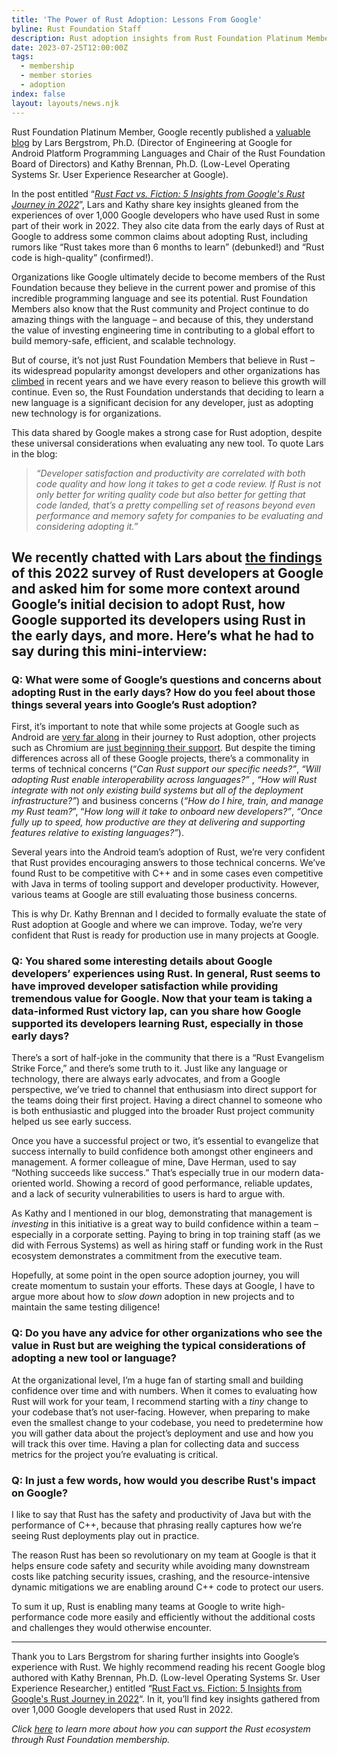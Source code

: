 ```yaml
---
title: 'The Power of Rust Adoption: Lessons From Google'
byline: Rust Foundation Staff
description: Rust adoption insights from Rust Foundation Platinum Member Google
date: 2023-07-25T12:00:00Z
tags:
  - membership
  - member stories
  - adoption
index: false
layout: layouts/news.njk
---
```

Rust Foundation Platinum Member, Google recently published a [<u>valuable blog</u>](https://opensource.googleblog.com/2023/06/rust-fact-vs-fiction-5-insights-from-googles-rust-journey-2022.html) by Lars Bergstrom, Ph.D. (Director of Engineering at Google for Android Platform Programming Languages and Chair of the Rust Foundation Board of Directors) and Kathy Brennan, Ph.D. (Low-Level Operating Systems Sr. User Experience Researcher at Google).&nbsp;

In the post entitled “[*<u>Rust Fact vs. Fiction: 5 Insights from Google's Rust Journey in 2022</u>*](https://opensource.googleblog.com/2023/06/rust-fact-vs-fiction-5-insights-from-googles-rust-journey-2022.html)”, Lars and Kathy share key insights gleaned from the experiences of over 1,000 Google developers who have used Rust in some part of their work in 2022. They also cite data from the early days of Rust at Google to address some common claims about adopting Rust, including rumors like “Rust takes more than 6 months to learn” (debunked!) and “Rust code is high-quality” (confirmed!).&nbsp;

Organizations like Google ultimately decide to become members of the Rust Foundation because they believe in the current power and promise of this incredible programming language and see its potential. Rust Foundation Members also know that the Rust community and Project continue to do amazing things with the language – and because of this, they understand the value of investing engineering time in contributing to a global effort to build memory-safe, efficient, and scalable technology.&nbsp;

But of course, it’s not just Rust Foundation Members that believe in Rust – its widespread popularity amongst developers and other organizations has [<u>climbed</u>](https://survey.stackoverflow.co/2023/?utm_source=so-owned&amp;utm_medium=blog&amp;utm_campaign=dev-survey-results-2023&amp;utm_content=survey-results#technology-admired-and-desired) in recent years and we have every reason to believe this growth will continue. Even so, the Rust Foundation understands that deciding to learn a new language is a significant decision for any developer, just as adopting new technology is for organizations.&nbsp;

This data shared by Google makes a strong case for Rust adoption, despite these universal considerations when evaluating any new tool. To quote Lars in the blog:&nbsp;

> *“Developer satisfaction and productivity are correlated with both code quality and how long it takes to get a code review. If Rust is not only better for writing quality code but also better for getting that code landed, that’s a pretty compelling set of reasons beyond even performance and memory safety for companies to be evaluating and considering adopting it.”&nbsp;*

## We recently chatted with Lars about [<u>the findings</u>](https://opensource.googleblog.com/2023/06/rust-fact-vs-fiction-5-insights-from-googles-rust-journey-2022.html) of this 2022 survey of Rust developers at Google and asked him for some more context around Google’s initial decision to adopt Rust, how Google supported its developers using Rust in the early days, and more. Here’s what he had to say during this mini-interview:&nbsp;

### Q: What were some of Google’s questions and concerns about adopting Rust in the early days? How do you feel about those things several years into Google’s Rust adoption?&nbsp;

First, it’s important to note that while some projects at Google such as Android are [<u>very far along</u>](https://security.googleblog.com/2022/12/memory-safe-languages-in-android-13.html) in their journey to Rust adoption, other projects such as Chromium are [<u>just beginning their support</u>](https://security.googleblog.com/2023/01/supporting-use-of-rust-in-chromium.html). But despite the timing differences across all of these Google projects, there’s a commonality in terms of technical concerns (“*Can Rust support our specific needs?”*, *“Will adopting Rust enable interoperability across languages?”* , *“How will Rust integrate with not only existing build systems but all of the deployment infrastructure?”*) and business concerns (*“How do I hire, train, and manage my Rust team?*”, “*How long will it take to onboard new developers?”*, *“Once fully up to speed, how productive are they at delivering and supporting features relative to existing languages?”*).&nbsp;

Several years into the Android team’s adoption of Rust, we’re very confident that Rust provides encouraging answers to those technical concerns. We’ve found Rust to be competitive with C++ and in some cases even competitive with Java in terms of tooling support and developer productivity. However, various teams at Google are still evaluating those business concerns.&nbsp;

This is why Dr. Kathy Brennan and I decided to formally evaluate the state of Rust adoption at Google and where we can improve. Today, we’re very confident that Rust is ready for production use in many projects at Google.

### Q: You shared some interesting details about Google developers’ experiences using Rust. In general, Rust seems to have improved developer satisfaction while providing tremendous value for Google. Now that your team is taking a data-informed Rust victory lap, can you share how Google supported its developers learning Rust, especially in those early days?&nbsp;

There’s a sort of half-joke in the community that there is a “Rust Evangelism Strike Force,” and there’s some truth to it. Just like any language or technology, there are always early advocates, and from a Google perspective, we’ve tried to channel that enthusiasm into direct support for the teams doing their first project. Having a direct channel to someone who is both enthusiastic and plugged into the broader Rust project community helped us see early success.

Once you have a successful project or two, it’s essential to evangelize that success internally to build confidence both amongst other engineers and management. A former colleague of mine, Dave Herman, used to say “Nothing succeeds like success.” That’s especially true in our modern data-oriented world. Showing a record of good performance, reliable updates, and a lack of security vulnerabilities to users is hard to argue with.

As Kathy and I mentioned in our blog, demonstrating that management is *investing* in this initiative is a great way to build confidence within a team – especially in a corporate setting. Paying to bring in top training staff (as we did with Ferrous Systems) as well as hiring staff or funding work in the Rust ecosystem demonstrates a commitment from the executive team.&nbsp;

Hopefully, at some point in the open source adoption journey, you will create momentum to sustain your efforts. These days at Google, I have to argue more about how to *slow down* adoption in new projects and to maintain the same testing diligence!

### Q: Do you have any advice for other organizations who see the value in Rust but are weighing the typical considerations of adopting a new tool or language?&nbsp;

At the organizational level, I’m a huge fan of starting small and building confidence over time and with numbers. When it comes to evaluating how Rust will work for your team, I recommend starting with a *tiny* change to your codebase that’s not user-facing. However, when preparing to make even the smallest change to your codebase, you need to predetermine how you will gather data about the project’s deployment and use and how you will track this over time. Having a plan for collecting data and success metrics for the project you’re evaluating is critical.&nbsp;

### Q: In just a few words, how would you describe Rust's impact on Google?

I like to say that Rust has the safety and productivity of Java but with the performance of C++, because that phrasing really captures how we’re seeing Rust deployments play out in practice.&nbsp;

The reason Rust has been so revolutionary on my team at Google is that it helps ensure code safety and security while avoiding many downstream costs like patching security issues, crashing, and the resource-intensive dynamic mitigations we are enabling around C++ code to protect our users.

To sum it up, Rust is enabling many teams at Google to write high-performance code more easily and efficiently without the additional costs and challenges they would otherwise encounter.&nbsp;

---

Thank you to Lars Bergstrom for sharing further insights into Google’s experience with Rust. We highly recommend reading his recent Google blog authored with Kathy Brennan, Ph.D. (Low-level Operating Systems Sr. User Experience Researcher,) entitled “[<u>Rust Fact vs. Fiction: 5 Insights from Google's Rust Journey in 2022</u>](https://opensource.googleblog.com/2023/06/rust-fact-vs-fiction-5-insights-from-googles-rust-journey-2022.html)“. In it, you’ll find key insights gathered from over 1,000 Google developers that used Rust in 2022.&nbsp;

*Click* [*<u>here</u>*](https://foundation.rust-lang.org/members/) *to learn more about how you can support the Rust ecosystem through Rust Foundation membership.*